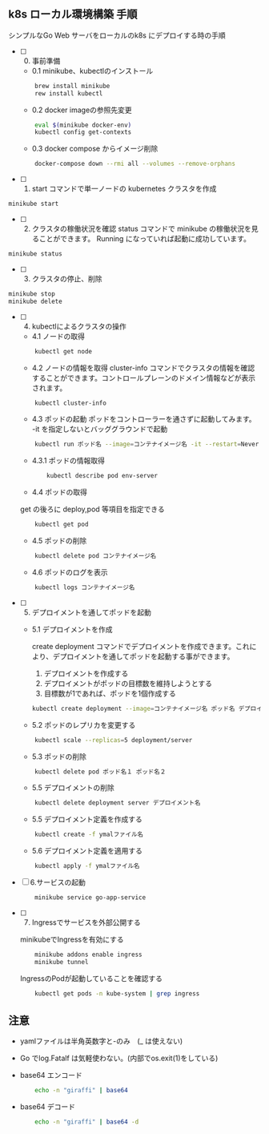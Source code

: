 ## k8s ローカル環境構築 手順


 シンプルなGo Web サーバをローカルのk8s にデプロイする時の手順


- [ ] 0. 事前準備
    - 0.1 minikube、kubectlのインストール
    ~~~bash
        brew install minikube
        rew install kubectl
    ~~~

    - 0.2 docker imageの参照先変更

    ~~~bash
        eval $(minikube docker-env)
        kubectl config get-contexts
    ~~~

    - 0.3 docker compose からイメージ削除

    ~~~bash
        docker-compose down --rmi all --volumes --remove-orphans
    ~~~

- [ ] 1. start コマンドで単一ノードの kubernetes クラスタを作成

~~~bash
minikube start
~~~

- [ ] 2. クラスタの稼働状況を確認
    status コマンドで minikube の稼働状況を見ることができます。
    Running になっていれば起動に成功しています。

~~~bash
minikube status
~~~

- [ ] 3. クラスタの停止、削除

~~~bash
minikube stop
minikube delete
~~~

- [ ] 4.  kubectlによるクラスタの操作
    - 4.1 ノードの取得

    ~~~bash
        kubectl get node
    ~~~
    - 4.2 ノードの情報を取得
        cluster-info コマンドでクラスタの情報を確認することができます。コントロールプレーンのドメイン情報などが表示されます。
    ~~~bash
        kubectl cluster-info 
    ~~~

    - 4.3 ポッドの起動
        ポッドをコントローラーを通さずに起動してみます。
        -it を指定しないとバッググラウンドで起動
    ~~~bash
        kubectl run ポッド名 --image=コンテナイメージ名 -it --restart=Never
    ~~~

    
    - 4.3.1
        ポッドの情報取得

        ~~~bash
            kubectl describe pod env-server
        ~~~

    - 4.4 ポッドの取得
    
    get の後ろに deploy,pod 等項目を指定できる
    ~~~bash
        kubectl get pod
    ~~~

    - 4.5 ポッドの削除

    ~~~bash
        kubectl delete pod コンテナイメージ名
    ~~~

    - 4.6 ポッドのログを表示

    ~~~bash
        kubectl logs コンテナイメージ名
    ~~~

- [ ] 5. デプロイメントを通してポッドを起動

    - 5.1 デプロイメントを作成

        create deployment コマンドでデプロイメントを作成できます。これにより、デプロイメントを通してポッドを起動する事ができます。
        1. デプロイメントを作成する
        2. デプロイメントがポッドの目標数を維持しようとする
        3. 目標数が1であれば、ポッドを1個作成する
        
        ~~~bash
        kubectl create deployment --image=コンテナイメージ名 ポッド名 デプロイメント名/ポッド名 created
        ~~~
    
    - 5.2 ポッドのレプリカを変更する

    ~~~bash
        kubectl scale --replicas=5 deployment/server
    ~~~

    - 5.3 ポッドの削除

    ~~~bash
        kubectl delete pod ポッド名１ ポッド名２
    ~~~

    - 5.5 デプロイメントの削除

    ~~~bash
        kubectl delete deployment server デプロイメント名
    ~~~

    - 5.5 デプロイメント定義を作成する

    ~~~bash
        kubectl create -f ymalファイル名
    ~~~

    - 5.6 デプロイメント定義を適用する

    ~~~bash
        kubectl apply -f ymalファイル名
    ~~~

- [ ] 6.サービスの起動

    ~~~bash
        minikube service go-app-service
    ~~~

- [ ] 7. Ingressでサービスを外部公開する

    minikubeでIngressを有効にする

    ~~~bash
        minikube addons enable ingress
        minikube tunnel
    ~~~

    IngressのPodが起動していることを確認する

    ~~~bash
        kubectl get pods -n kube-system | grep ingress
    ~~~

## 注意
  - yamlファイルは半角英数字と-のみ　(_ は使えない)
  - Go でlog.Fatalf は気軽使わない。(内部でos.exit(1)をしている)
  - base64 エンコード

    ~~~bash
        echo -n "giraffi" | base64  
    ~~~
  - base64 デコード

    ~~~bash
        echo -n "giraffi" | base64 -d
    ~~~